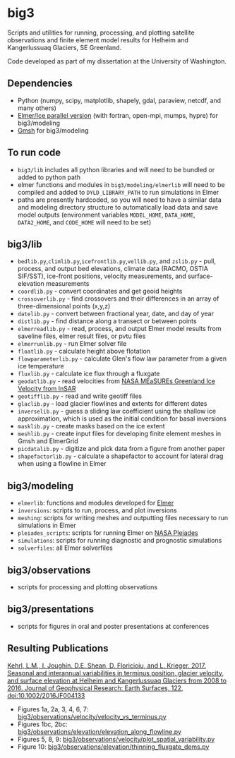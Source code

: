 # big3
Scripts and utilities for running, processing, and plotting satellite observations and finite element model results for Helheim and Kangerlussuaq Glaciers, SE Greenland.

Code developed as part of my dissertation at the University of Washington.

## Dependencies
- Python (numpy, scipy, matplotlib, shapely, gdal, paraview, netcdf, and many others)
- [Elmer/Ice parallel version](https://github.com/ElmerCSC/elmerfem) (with fortran, open-mpi, mumps, hypre) for big3/modeling
- [Gmsh](http://gmsh.info/) for big3/modeling 


## To run code
- `big3/lib` includes all python libraries and will need to be bundled or added to python path
- elmer functions and modules in `big3/modeling/elmerlib` will need to be compiled and added to `DYLD_LIBRARY_PATH` to run simulations in Elmer 
- paths are presently hardcoded, so you will need to have a similar data and modeling directory structure to automatically load data and save model outputs (environment variables `MODEL_HOME`, `DATA_HOME`, `DATA2_HOME`, and `CODE_HOME` will need to be set)

## big3/lib
- `bedlib.py`,`climlib.py`,`icefrontlib.py`,`vellib.py`, and `zslib.py` - pull, process, and output bed elevations, climate data (RACMO, OSTIA SIF/SST), ice-front positions, velocity measurements, and surface-elevation measurements
- `coordlib.py` - convert coordinates and get geoid heights
- `crossoverlib.py` - find crossovers and their differences in an array of three-dimensional points (x,y,z)
- `datelib.py` - convert between fractional year, date, and day of year
- `distlib.py` - find distance along a transect or between points
- `elmerreadlib.py` - read, process, and output Elmer model results from saveline files, elmer result files, or pvtu files
- `elmerrunlib.py` - run Elmer solver file 
- `floatlib.py` - calculate height above flotation
- `flowparameterlib.py` - calculate Glen's flow law parameter from a given ice temperature
- `fluxlib.py` - calculate ice flux through a fluxgate
- `geodatlib.py` - read velocities from [NASA MEaSUREs Greenland Ice Velocity from InSAR](https://nsidc.org/data/NSIDC-0481/versions/1)
- `geotifflib.py` - read and write geotiff files
- `glaclib.py` - load glacier flowlines and extents for different dates
- `inverselib.py` - guess a sliding law coefficient using the shallow ice approximation, which is used as the initial condition for basal inversions
- `masklib.py` - create masks based on the ice extent
- `meshlib.py` - create input files for developing finite element meshes in Gmsh and ElmerGrid 
- `picdatalib.py` - digitize and pick data from a figure from another paper
- `shapefactorlib.py` - calculate a shapefactor to account for lateral drag when using a flowline in Elmer


## big3/modeling
- `elmerlib`: functions and modules developed for [Elmer](https://github.com/ElmerCSC/elmerfem)
- `inversions`: scripts to run, process, and plot inversions
- `meshing`: scripts for writing meshes and outputting files necessary to run simulations in Elmer
- `pleiades_scripts`: scripts for running Elmer on [NASA Pleiades](https://www.nas.nasa.gov/hecc/#url)
- `simulations`: scripts for running diagnostic and prognostic simulations
- `solverfiles`: all Elmer solverfiles

## big3/observations
- scripts for processing and plotting observations

## big3/presentations
- scripts for figures in oral and poster presentations at conferences


## Resulting Publications
[Kehrl, L.M., I. Joughin. D.E. Shean, D. Floricioiu, and L. Krieger. 2017. Seasonal and interannual variabilities in terminus position, glacier velocity, and surface elevation at Helheim and Kangerlussuaq Glaciers from 2008 to 2016. Journal of Geophysical Research: Earth Surfaces, 122, doi:10.1002/2016JF004133](http://onlinelibrary.wiley.com/doi/10.1002/2016JF004133/full)
- Figures 1a, 2a, 3, 4, 6, 7: [big3/observations/velocity/velocity_vs_terminus.py](https://github.com/kehrl/big3/blob/master/observations/velocity/velocity_vs_terminus.py)
- Figures 1bc, 2bc: [big3/observations/elevation/elevation_along_flowline.py](https://github.com/kehrl/big3/blob/master/observations/elevation/elevation_along_flowline.py)
- Figures 5, 8, 9: [big3/observations/velocity/plot_spatial_variability.py](https://github.com/kehrl/big3/blob/master/observations/velocity/plot_spatial_variability.py)
- Figure 10: [big3/observations/elevation/thinning_fluxgate_dems.py](https://github.com/kehrl/big3/blob/master/observations/elevation/thinning_fluxgate_dems.py)
